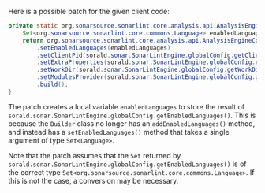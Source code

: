 Here is a possible patch for the given client code:
```java
private static org.sonarsource.sonarlint.core.analysis.api.AnalysisEngineConfiguration buildAnalysisEngineConfiguration() {
    Set<org.sonarsource.sonarlint.core.commons.Language> enabledLanguages = sorald.sonar.SonarLintEngine.globalConfig.getEnabledLanguages();
    return org.sonarsource.sonarlint.core.analysis.api.AnalysisEngineConfiguration.builder()
        .setEnabledLanguages(enabledLanguages)
        .setClientPid(sorald.sonar.SonarLintEngine.globalConfig.getClientPid())
        .setExtraProperties(sorald.sonar.SonarLintEngine.globalConfig.extraProperties())
        .setWorkDir(sorald.sonar.SonarLintEngine.globalConfig.getWorkDir())
        .setModulesProvider(sorald.sonar.SonarLintEngine.globalConfig.getModulesProvider())
        .build();
}
```
The patch creates a local variable `enabledLanguages` to store the result of `sorald.sonar.SonarLintEngine.globalConfig.getEnabledLanguages()`. This is because the `Builder` class no longer has an `addEnabledLanguages()` method, and instead has a `setEnabledLanguages()` method that takes a single argument of type `Set<Language>`.

Note that the patch assumes that the `Set` returned by `sorald.sonar.SonarLintEngine.globalConfig.getEnabledLanguages()` is of the correct type `Set<org.sonarsource.sonarlint.core.commons.Language>`. If this is not the case, a conversion may be necessary.